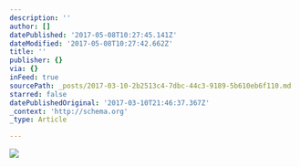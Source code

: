 ```yaml
---
description: ''
author: []
datePublished: '2017-05-08T10:27:45.141Z'
dateModified: '2017-05-08T10:27:42.662Z'
title: ''
publisher: {}
via: {}
inFeed: true
sourcePath: _posts/2017-03-10-2b2513c4-7dbc-44c3-9189-5b610eb6f110.md
starred: false
datePublishedOriginal: '2017-03-10T21:46:37.367Z'
_context: 'http://schema.org'
_type: Article

---
```

![](https://the-grid-user-content.s3-us-west-2.amazonaws.com/b005619b-558e-47e0-a93e-0f1037d222f9.jpg)